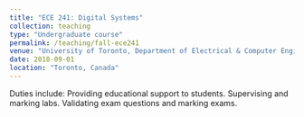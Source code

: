 ```yaml
---
title: "ECE 241: Digital Systems"
collection: teaching
type: "Undergraduate course"
permalink: /teaching/fall-ece241
venue: "University of Toronto, Department of Electrical & Computer Engineering"
date: 2018-09-01
location: "Toronto, Canada"
---
```


Duties include: Providing educational support to students. Supervising and marking labs. Validating exam questions and marking exams.

